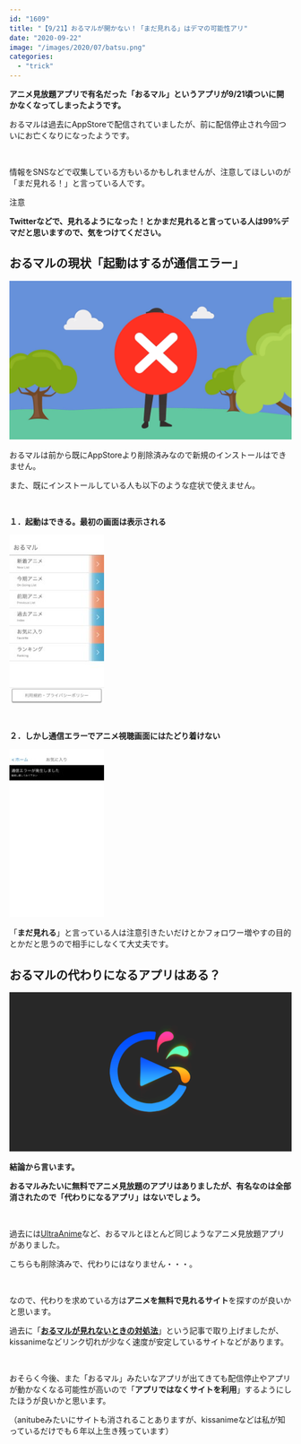 ```yaml
---
id: "1609"
title: "【9/21】おるマルが開かない！「まだ見れる」はデマの可能性アリ"
date: "2020-09-22"
image: "/images/2020/07/batsu.png"
categories: 
  - "trick"
---
```


**アニメ見放題アプリで有名だった「おるマル」というアプリが9/21頃ついに開かなくなってしまったようです。**

おるマルは過去にAppStoreで配信されていましたが、前に配信停止され今回ついにお亡くなりになったようです。

 

情報をSNSなどで収集している方もいるかもしれませんが、注意してほしいのが「まだ見れる！」と言っている人です。

注意

**Twitterなどで、見れるようになった！とかまだ見れると言っている人は99%デマだと思いますので、気をつけてください。**

## おるマルの現状「起動はするが通信エラー」

![](/images/2020/07/batsu.png)

おるマルは前から既にAppStoreより削除済みなので新規のインストールはできません。

また、既にインストールしている人も以下のような症状で使えません。

 

**１．起動はできる。最初の画面は表示される**

![おるマルの起動および最初の画面を表示するのは可能です](/images/2020/09/orumaru-top-169x300.jpg)

 

**２．しかし通信エラーでアニメ視聴画面にはたどり着けない**

![おるマルを起動しても通信エラーになり、アニメを再生することはできません](/images/2020/09/orumaru-err-169x300.jpg)

「**まだ見れる**」と言っている人は注意引きたいだけとかフォロワー増やすの目的とかだと思うので相手にしなくて大丈夫です。

## おるマルの代わりになるアプリはある？

![](/images/2020/03/UltraAnimeLogo.png)

**結論から言います。**

**おるマルみたいに無料でアニメ見放題のアプリはありましたが、有名なのは全部消されたので「代わりになるアプリ」はないでしょう。**

 

過去には[UltraAnime](https://tialight.com/?p=1129)など、おるマルとほとんど同じようなアニメ見放題アプリがありました。

こちらも削除済みで、代わりにはなりません・・・。

 

なので、代わりを求めている方は**アニメを無料で見れるサイト**を探すのが良いかと思います。

過去に「**[おるマルが見れないときの対処法](https://tialight.com/?p=1344)**」という記事で取り上げましたが、kissanimeなどリンク切れが少なく速度が安定しているサイトなどがあります。

 

おそらく今後、また「おるマル」みたいなアプリが出てきても配信停止やアプリが動かなくなる可能性が高いので「**アプリではなくサイトを利用**」するようにしたほうが良いかと思います。

（anitubeみたいにサイトも消されることありますが、kissanimeなどは私が知っているだけでも６年以上生き残っています）

